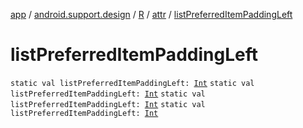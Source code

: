 [app](../../../index.md) / [android.support.design](../../index.md) / [R](../index.md) / [attr](index.md) / [listPreferredItemPaddingLeft](.)

# listPreferredItemPaddingLeft

`static val listPreferredItemPaddingLeft: `[`Int`](https://kotlinlang.org/api/latest/jvm/stdlib/kotlin/-int/index.html)
`static val listPreferredItemPaddingLeft: `[`Int`](https://kotlinlang.org/api/latest/jvm/stdlib/kotlin/-int/index.html)
`static val listPreferredItemPaddingLeft: `[`Int`](https://kotlinlang.org/api/latest/jvm/stdlib/kotlin/-int/index.html)
`static val listPreferredItemPaddingLeft: `[`Int`](https://kotlinlang.org/api/latest/jvm/stdlib/kotlin/-int/index.html)
